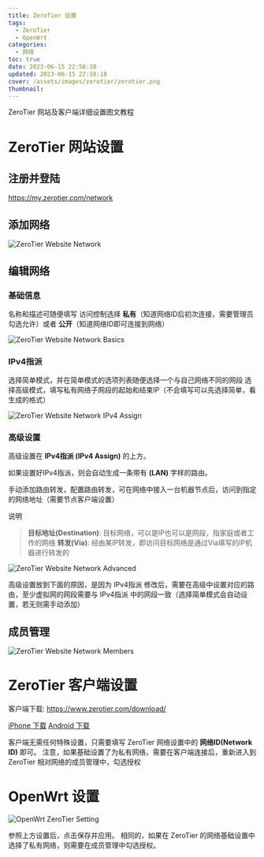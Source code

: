 ```yaml
---
title: ZeroTier 设置
tags:
  - ZeroTier
  - OpenWrt
categories:
  - 网络
toc: true
date: 2023-06-15 22:58:18
updated: 2023-06-15 22:58:18
cover: /assets/images/zerotier/zerotier.png
thumbnail:
---
```


ZeroTier 网站及客户端详细设置图文教程

<!-- more -->

# ZeroTier 网站设置

## 注册并登陆

https://my.zerotier.com/network

## 添加网络

![ZeroTier Website Network](/assets/images/zerotier/website-network.png)

## 编辑网络

### 基础信息

名称和描述可随便填写
访问控制选择 **私有**（知道网络ID后初次连接，需要管理员勾选允许）或者 **公开**（知道网络ID即可连接到网络）

![ZeroTier Website Network Basics](/assets/images/zerotier/website-network-basics.png)

### IPv4指派

选择简单模式，并在简单模式的选项列表随便选择一个与自己网络不同的网段
选择高级模式，填写私有网络子网段的起始和结束IP（不会填写可以先选择简单，看生成的格式）

![ZeroTier Website Network IPv4 Assign](/assets/images/zerotier/website-network-ipv4assign.png)

### 高级设置

高级设置在 **IPv4指派 (IPv4 Assign)** 的上方。

如果设置好IPv4指派，则会自动生成一条带有 **(LAN)** 字样的路由。

手动添加路由转发，配置路由转发，可在网络中接入一台机器节点后，访问到指定的网络地址（需要节点客户端设置）

说明
> **目标地址(Destination)**: 目标网络，可以是IP也可以是网段，指家庭或者工作的网络
> **转发(Via)**: 经由某IP转发，即访问目标网络是通过Via填写的IP机器进行转发的

![ZeroTier Website Network Advanced](/assets/images/zerotier/website-network-advanced.png)

高级设置放到下面的原因，是因为 IPv4指派 修改后，需要在高级中设置对应的路由，至少虚拟网的网段需要与 IPv4指派 中的网段一致（选择简单模式会自动设置，若无则需手动添加）

## 成员管理

![ZeroTier Website Network Members](/assets/images/zerotier/website-network-members.png)

# ZeroTier 客户端设置

客户端下载: https://www.zerotier.com/download/

[iPhone 下载](https://apps.apple.com/us/app/zerotier-one/id1084101492)
[Android 下载](https://play.google.com/store/apps/details?id=com.zerotier.one&pli=1)

客户端无需任何特殊设置，只需要填写 ZeroTier 网络设置中的 **网络ID(Network ID)** 即可。
注意，如果基础设置了为私有网络，需要在客户端连接后，重新进入到 ZeroTier 相对网络的成员管理中，勾选授权

# OpenWrt 设置

![OpenWrt ZeroTier Setting](/assets/images/zerotier/openwrt-setting.png)


参照上方设置后，点击保存并应用。
相同的，如果在 ZeroTier 的网络基础设置中选择了私有网络，则需要在成员管理中勾选授权。

